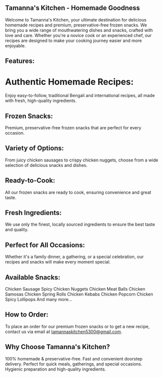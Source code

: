 ## Tamanna's Kitchen - Homemade Goodness
Welcome to Tamanna's Kitchen, your ultimate destination for delicious homemade recipes and premium, preservative-free frozen snacks. We bring you a wide range of mouthwatering dishes and snacks, crafted with love and care. Whether you're a novice cook or an experienced chef, our recipes are designed to make your cooking journey easier and more enjoyable.

## Features:
# Authentic Homemade Recipes: 
Enjoy easy-to-follow, traditional Bengali and international recipes, all made with fresh, high-quality ingredients.
## Frozen Snacks: 
Premium, preservative-free frozen snacks that are perfect for every occasion.
## Variety of Options: 
From juicy chicken sausages to crispy chicken nuggets, choose from a wide selection of delicious snacks and dishes.
## Ready-to-Cook: 
All our frozen snacks are ready to cook, ensuring convenience and great taste.
## Fresh Ingredients: 
We use only the finest, locally sourced ingredients to ensure the best taste and quality.
## Perfect for All Occasions: 
Whether it's a family dinner, a gathering, or a special celebration, our recipes and snacks will make every moment special.
## Available Snacks:
Chicken Sausage
Spicy Chicken Nuggets
Chicken Meat Balls
Chicken Samosas
Chicken Spring Rolls
Chicken Kebabs
Chicken Popcorn
Chicken Spicy Lollipops
And many more...
## How to Order:
To place an order for our premium frozen snacks or to get a new recipe, contact us via email at tamannaskitchen5300@gmail.com.

## Why Choose Tamanna's Kitchen?
100% homemade & preservative-free.
Fast and convenient doorstep delivery.
Perfect for quick meals, gatherings, and special occasions.
Hygienic preparation and high-quality ingredients.
